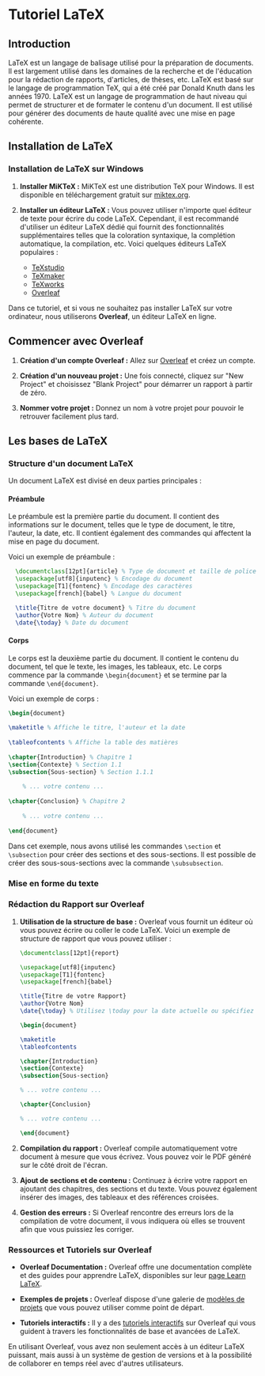 # Tutoriel LaTeX

## Introduction

LaTeX est un langage de balisage utilisé pour la préparation de documents. Il est largement utilisé dans les domaines de la recherche et de l'éducation pour la rédaction de rapports, d'articles, de thèses, etc. LaTeX est basé sur le langage de programmation TeX, qui a été créé par Donald Knuth dans les années 1970. LaTeX est un langage de programmation de haut niveau qui permet de structurer et de formater le contenu d'un document. Il est utilisé pour générer des documents de haute qualité avec une mise en page cohérente.

## Installation de LaTeX

### Installation de LaTeX sur Windows

1. **Installer MiKTeX :**
   MiKTeX est une distribution TeX pour Windows. Il est disponible en téléchargement gratuit sur [miktex.org](https://miktex.org/download).

2. **Installer un éditeur LaTeX :**
    Vous pouvez utiliser n'importe quel éditeur de texte pour écrire du code LaTeX. Cependant, il est recommandé d'utiliser un éditeur LaTeX dédié qui fournit des fonctionnalités supplémentaires telles que la coloration syntaxique, la complétion automatique, la compilation, etc. Voici quelques éditeurs LaTeX populaires :

    - [TeXstudio](https://www.texstudio.org/)
    - [TeXmaker](https://www.xm1math.net/texmaker/)
    - [TeXworks](https://www.tug.org/texworks/)
    - [Overleaf](https://www.overleaf.com/)

Dans ce tutoriel, et si vous ne souhaitez pas installer LaTeX sur votre ordinateur, nous utiliserons **Overleaf**, un éditeur LaTeX en ligne.

## Commencer avec Overleaf

1. **Création d'un compte Overleaf :**
   Allez sur [Overleaf](https://www.overleaf.com/) et créez un compte.

2. **Création d'un nouveau projet :**
   Une fois connecté, cliquez sur "New Project" et choisissez "Blank Project" pour démarrer un rapport à partir de zéro.

3. **Nommer votre projet :**
   Donnez un nom à votre projet pour pouvoir le retrouver facilement plus tard.

## Les bases de LaTeX

### Structure d'un document LaTeX

Un document LaTeX est divisé en deux parties principales :

#### Préambule

  Le préambule est la première partie du document. Il contient des informations sur le document, telles que le type de document, le titre, l'auteur, la date, etc. Il contient également des commandes qui affectent la mise en page du document.

  Voici un exemple de préambule :

  ```latex
    \documentclass[12pt]{article} % Type de document et taille de police
    \usepackage[utf8]{inputenc} % Encodage du document
    \usepackage[T1]{fontenc} % Encodage des caractères
    \usepackage[french]{babel} % Langue du document

    \title{Titre de votre document} % Titre du document
    \author{Votre Nom} % Auteur du document
    \date{\today} % Date du document
```

#### Corps

Le corps est la deuxième partie du document. Il contient le contenu du document, tel que le texte, les images, les tableaux, etc. Le corps commence par la commande `\begin{document}` et se termine par la commande `\end{document}`.

Voici un exemple de corps :

```latex
\begin{document}
    
\maketitle % Affiche le titre, l'auteur et la date
    
\tableofcontents % Affiche la table des matières
    
\chapter{Introduction} % Chapitre 1
\section{Contexte} % Section 1.1
\subsection{Sous-section} % Section 1.1.1
    
    % ... votre contenu ...
    
\chapter{Conclusion} % Chapitre 2
    
    % ... votre contenu ...
    
\end{document}
```

Dans cet exemple, nous avons utilisé les commandes `\section` et `\subsection` pour créer des sections et des sous-sections. Il est possible de créer des sous-sous-sections avec la commande `\subsubsection`.

### Mise en forme du texte



### Rédaction du Rapport sur Overleaf

1. **Utilisation de la structure de base :**
   Overleaf vous fournit un éditeur où vous pouvez écrire ou coller le code LaTeX. Voici un exemple de structure de rapport que vous pouvez utiliser :

   ```latex
   \documentclass[12pt]{report}

   \usepackage[utf8]{inputenc}
   \usepackage[T1]{fontenc}
   \usepackage[french]{babel}

   \title{Titre de votre Rapport}
   \author{Votre Nom}
   \date{\today} % Utilisez \today pour la date actuelle ou spécifiez une date

   \begin{document}

   \maketitle
   \tableofcontents

   \chapter{Introduction}
   \section{Contexte}
   \subsection{Sous-section}

   % ... votre contenu ...

   \chapter{Conclusion}

   % ... votre contenu ...

   \end{document}
   ```

2. **Compilation du rapport :**
   Overleaf compile automatiquement votre document à mesure que vous écrivez. Vous pouvez voir le PDF généré sur le côté droit de l'écran.

3. **Ajout de sections et de contenu :**
   Continuez à écrire votre rapport en ajoutant des chapitres, des sections et du texte. Vous pouvez également insérer des images, des tableaux et des références croisées.

4. **Gestion des erreurs :**
   Si Overleaf rencontre des erreurs lors de la compilation de votre document, il vous indiquera où elles se trouvent afin que vous puissiez les corriger.

### Ressources et Tutoriels sur Overleaf

- **Overleaf Documentation :**
  Overleaf offre une documentation complète et des guides pour apprendre LaTeX, disponibles sur leur [page Learn LaTeX](https://www.overleaf.com/learn).

- **Exemples de projets :**
  Overleaf dispose d'une galerie de [modèles de projets](https://www.overleaf.com/gallery) que vous pouvez utiliser comme point de départ.

- **Tutoriels interactifs :**
  Il y a des [tutoriels interactifs](https://www.overleaf.com/learn/latex/Tutorials) sur Overleaf qui vous guident à travers les fonctionnalités de base et avancées de LaTeX.

En utilisant Overleaf, vous avez non seulement accès à un éditeur LaTeX puissant, mais aussi à un système de gestion de versions et à la possibilité de collaborer en temps réel avec d'autres utilisateurs.
